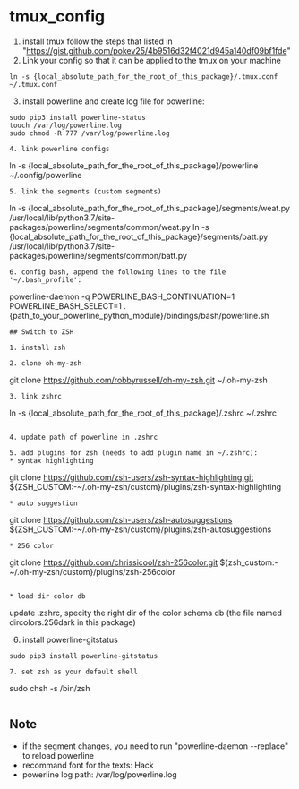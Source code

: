 # tmux_config
1. install tmux follow the steps that listed in "https://gist.github.com/pokev25/4b9516d32f4021d945a140df09bf1fde"
2. Link your config so that it can be applied to the tmux on your machine
```
ln -s {local_absolute_path_for_the_root_of_this_package}/.tmux.conf ~/.tmux.conf
```
3. install powerline and create log file for powerline:
```
sudo pip3 install powerline-status
touch /var/log/powerline.log
sudo chmod -R 777 /var/log/powerline.log

4. link powerline configs
```
ln -s {local_absolute_path_for_the_root_of_this_package}/powerline ~/.config/powerline
```
5. link the segments (custom segments)
```
ln -s {local_absolute_path_for_the_root_of_this_package}/segments/weat.py /usr/local/lib/python3.7/site-packages/powerline/segments/common/weat.py
ln -s {local_absolute_path_for_the_root_of_this_package}/segments/batt.py /usr/local/lib/python3.7/site-packages/powerline/segments/common/batt.py
```
6. config bash, append the following lines to the file '~/.bash_profile':
```
powerline-daemon -q
POWERLINE_BASH_CONTINUATION=1
POWERLINE_BASH_SELECT=1
. {path_to_your_powerline_python_module}/bindings/bash/powerline.sh
```
## Switch to ZSH

1. install zsh

2. clone oh-my-zsh
```
git clone https://github.com/robbyrussell/oh-my-zsh.git ~/.oh-my-zsh
```
3. link zshrc
```
ln -s {local_absolute_path_for_the_root_of_this_package}/.zshrc ~/.zshrc
```

4. update path of powerline in .zshrc

5. add plugins for zsh (needs to add plugin name in ~/.zshrc):
* syntax highlighting
```
git clone https://github.com/zsh-users/zsh-syntax-highlighting.git ${ZSH_CUSTOM:-~/.oh-my-zsh/custom}/plugins/zsh-syntax-highlighting
```
* auto suggestion
```
git clone https://github.com/zsh-users/zsh-autosuggestions ${ZSH_CUSTOM:-~/.oh-my-zsh/custom}/plugins/zsh-autosuggestions
```
* 256 color
```
git clone https://github.com/chrissicool/zsh-256color.git ${zsh_custom:-~/.oh-my-zsh/custom}/plugins/zsh-256color
```

* load dir color db
```
update .zshrc, specity the right dir of the color schema db (the file named dircolors.256dark in this package)

6. install powerline-gitstatus
```
sudo pip3 install powerline-gitstatus
```
```
7. set zsh as your default shell
```
sudo chsh -s /bin/zsh <my username>
```
```

## Note
* if the segment changes, you need to run "powerline-daemon --replace" to reload powerline
* recommand font for the texts: Hack
* powerline log path: /var/log/powerline.log
